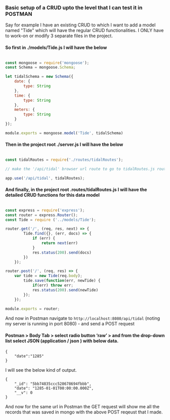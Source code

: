 ### Basic setup of a CRUD upto the level that I can test it in POSTMAN

Say for example I have an existing CRUD to which I want to add a model named "Tide" which will have the regular CRUD functionalities. I ONLY have to work-on or modify 3 separate files in the project.

#### So first in ./models/Tide.js I will have the below

```js

const mongoose = require('mongoose');
const Schema = mongoose.Schema;

let tidalSchema = new Schema({
    date: {
        type: String
    },
    time: {
        type: String
    },
    meters: {
        type: String
    }
});

module.exports = mongoose.model('Tide', tidalSchema)

```

#### Then in the project root ./server.js I will have the below

```js

const tidalRoutes = require('./routes/tidalRoutes');

// make the '/api/tidal' browser url route to go to tidalRoutes.js route file

app.use('/api/tidal', tidalRoutes);

```

#### And finally, in the project root .routes/tidalRoutes.js I will have the detailed CRUD functions for this data model

```js

const express = require('express');
const router = express.Router();
const Tide = require ('../models/Tide');

router.get('/', (req, res, next) => {
        Tide.find({}, (err, docs) => {
            if (err) {
                return next(err)
            }
            res.status(200).send(docs)
        })
    });

router.post('/', (req, res) => {
    var tide = new Tide(req.body);
        tide.save(function(err, newTide) {
            if(err) throw err;
            res.status(200).send(newTide)
        });
    });

module.exports = router;

```

And now in Postman navigate to ``http://localhost:8080/api/tidal`` (noting my server is running in port 8080) - and send a POST request 

#### Postman > Body Tab > select radio button ‘raw’ > and from the drop-down list select JSON (application / json ) with below data.

```
{
	"date":"1285"
}

```


I will see the below kind of output.

```
{
    "_id": "5bb74835ccc528678694fbbb",
    "date": "1285-01-01T00:00:00.000Z",
    "__v": 0
}

```

And now for the same url in Postman the GET request will show me all the records that was saved in mongo with the above POST reqeust that I made.


